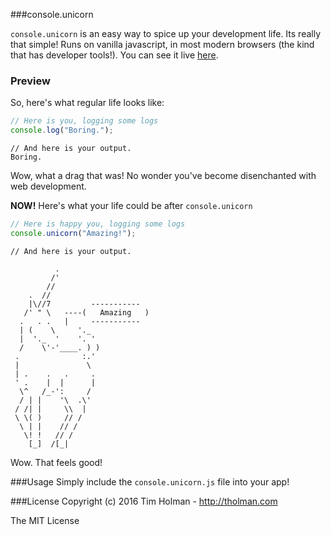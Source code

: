 ###console.unicorn

`console.unicorn` is an easy way to spice up your development life. Its really that simple! Runs on vanilla javascript, in most modern browsers (the kind that has developer tools!). You can see it live [here](http://tholman.com/console-dot-frog).

### Preview

So, here's what regular life looks like:

```javascript
// Here is you, logging some logs
console.log("Boring.");
```
```
// And here is your output.
Boring.
```

Wow, what a drag that was! No wonder you've become disenchanted with web development.

**NOW!** Here's what your life could be after `console.unicorn`

```javascript
// Here is happy you, logging some logs
console.unicorn("Amazing!");
```

```
// And here is your output.

          . 
         /' 
        // 
    .  // 
    |\//7         -----------
   /' " \   ----(   Amazing   )
  .   . .   |     -----------
  | (    \     '._ 
  |  '._  '    '. ' 
  /    \'-'____. ) ) 
 .              :.' 
 |               \ 
 | .    .   .     . 
 ' .    |  |      | 
  \^   /_-':     / 
  / | |    '\  .\' 
 / /| |     \\  | 
 \ \( )     // / 
  \ | |    // / 
   \! !   // / 
    [_]  /[_|    
```


Wow. That feels good!

###Usage
Simply include the `console.unicorn.js` file into your app!

###License
Copyright (c) 2016 Tim Holman - http://tholman.com

The MIT License